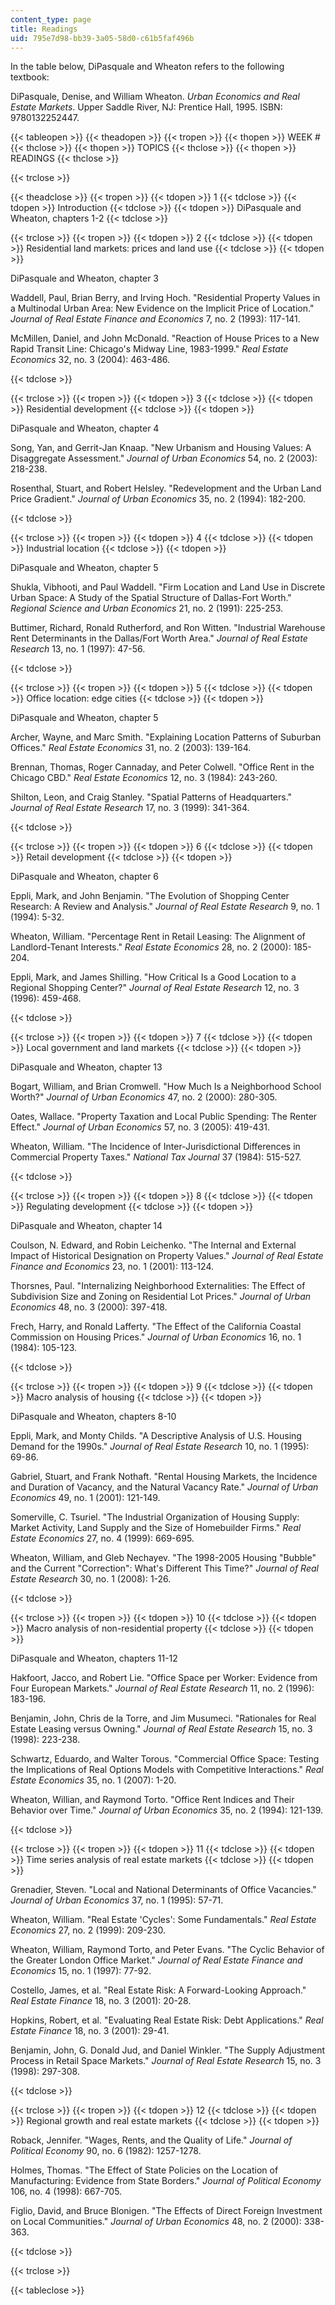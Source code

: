 ```yaml
---
content_type: page
title: Readings
uid: 795e7d98-bb39-3a05-58d0-c61b5faf496b
---
```


In the table below, DiPasquale and Wheaton refers to the following textbook:

DiPasquale, Denise, and William Wheaton. _Urban Economics and Real Estate Markets_. Upper Saddle River, NJ: Prentice Hall, 1995. ISBN: 9780132252447.

{{< tableopen >}}
{{< theadopen >}}
{{< tropen >}}
{{< thopen >}}
WEEK #
{{< thclose >}}
{{< thopen >}}
TOPICS
{{< thclose >}}
{{< thopen >}}
READINGS
{{< thclose >}}

{{< trclose >}}

{{< theadclose >}}
{{< tropen >}}
{{< tdopen >}}
1
{{< tdclose >}}
{{< tdopen >}}
Introduction
{{< tdclose >}}
{{< tdopen >}}
DiPasquale and Wheaton, chapters 1-2
{{< tdclose >}}

{{< trclose >}}
{{< tropen >}}
{{< tdopen >}}
2
{{< tdclose >}}
{{< tdopen >}}
Residential land markets: prices and land use
{{< tdclose >}}
{{< tdopen >}}


DiPasquale and Wheaton, chapter 3

Waddell, Paul, Brian Berry, and Irving Hoch. "Residential Property Values in a Multinodal Urban Area: New Evidence on the Implicit Price of Location." _Journal of Real Estate Finance and Economics_ 7, no. 2 (1993): 117-141.

McMillen, Daniel, and John McDonald. "Reaction of House Prices to a New Rapid Transit Line: Chicago's Midway Line, 1983-1999." _Real Estate Economics_ 32, no. 3 (2004): 463-486.


{{< tdclose >}}

{{< trclose >}}
{{< tropen >}}
{{< tdopen >}}
3
{{< tdclose >}}
{{< tdopen >}}
Residential development
{{< tdclose >}}
{{< tdopen >}}


DiPasquale and Wheaton, chapter 4

Song, Yan, and Gerrit-Jan Knaap. "New Urbanism and Housing Values: A Disaggregate Assessment." _Journal of Urban Economics_ 54, no. 2 (2003): 218-238.

Rosenthal, Stuart, and Robert Helsley. "Redevelopment and the Urban Land Price Gradient." _Journal of Urban Economics_ 35, no. 2 (1994): 182-200.


{{< tdclose >}}

{{< trclose >}}
{{< tropen >}}
{{< tdopen >}}
4
{{< tdclose >}}
{{< tdopen >}}
Industrial location
{{< tdclose >}}
{{< tdopen >}}


DiPasquale and Wheaton, chapter 5

Shukla, Vibhooti, and Paul Waddell. "Firm Location and Land Use in Discrete Urban Space: A Study of the Spatial Structure of Dallas-Fort Worth." _Regional Science and Urban Economics_ 21, no. 2 (1991): 225-253.

Buttimer, Richard, Ronald Rutherford, and Ron Witten. "Industrial Warehouse Rent Determinants in the Dallas/Fort Worth Area." _Journal of Real Estate Research_ 13, no. 1 (1997): 47-56.


{{< tdclose >}}

{{< trclose >}}
{{< tropen >}}
{{< tdopen >}}
5
{{< tdclose >}}
{{< tdopen >}}
Office location: edge cities
{{< tdclose >}}
{{< tdopen >}}


DiPasquale and Wheaton, chapter 5

Archer, Wayne, and Marc Smith. "Explaining Location Patterns of Suburban Offices." _Real Estate Economics_ 31, no. 2 (2003): 139-164.

Brennan, Thomas, Roger Cannaday, and Peter Colwell. "Office Rent in the Chicago CBD." _Real Estate Economics_ 12, no. 3 (1984): 243-260.

Shilton, Leon, and Craig Stanley. "Spatial Patterns of Headquarters." _Journal of Real Estate Research_ 17, no. 3 (1999): 341-364.


{{< tdclose >}}

{{< trclose >}}
{{< tropen >}}
{{< tdopen >}}
6
{{< tdclose >}}
{{< tdopen >}}
Retail development
{{< tdclose >}}
{{< tdopen >}}


DiPasquale and Wheaton, chapter 6

Eppli, Mark, and John Benjamin. "The Evolution of Shopping Center Research: A Review and Analysis." _Journal of Real Estate Research_ 9, no. 1 (1994): 5-32.

Wheaton, William. "Percentage Rent in Retail Leasing: The Alignment of Landlord-Tenant Interests." _Real Estate Economics_ 28, no. 2 (2000): 185-204.

Eppli, Mark, and James Shilling. "How Critical Is a Good Location to a Regional Shopping Center?" _Journal of Real Estate Research_ 12, no. 3 (1996): 459-468.


{{< tdclose >}}

{{< trclose >}}
{{< tropen >}}
{{< tdopen >}}
7
{{< tdclose >}}
{{< tdopen >}}
Local government and land markets
{{< tdclose >}}
{{< tdopen >}}


DiPasquale and Wheaton, chapter 13

Bogart, William, and Brian Cromwell. "How Much Is a Neighborhood School Worth?" _Journal of Urban Economics_ 47, no. 2 (2000): 280-305.

Oates, Wallace. "Property Taxation and Local Public Spending: The Renter Effect." _Journal of Urban Economics_ 57, no. 3 (2005): 419-431.

Wheaton, William. "The Incidence of Inter-Jurisdictional Differences in Commercial Property Taxes." _National Tax Journal_ 37 (1984): 515-527.


{{< tdclose >}}

{{< trclose >}}
{{< tropen >}}
{{< tdopen >}}
8
{{< tdclose >}}
{{< tdopen >}}
Regulating development
{{< tdclose >}}
{{< tdopen >}}


DiPasquale and Wheaton, chapter 14

Coulson, N. Edward, and Robin Leichenko. "The Internal and External Impact of Historical Designation on Property Values." _Journal of Real Estate Finance and Economics_ 23, no. 1 (2001): 113-124.

Thorsnes, Paul. "Internalizing Neighborhood Externalities: The Effect of Subdivision Size and Zoning on Residential Lot Prices." _Journal of Urban Economics_ 48, no. 3 (2000): 397-418.

Frech, Harry, and Ronald Lafferty. "The Effect of the California Coastal Commission on Housing Prices." _Journal of Urban Economics_ 16, no. 1 (1984): 105-123.


{{< tdclose >}}

{{< trclose >}}
{{< tropen >}}
{{< tdopen >}}
9
{{< tdclose >}}
{{< tdopen >}}
Macro analysis of housing
{{< tdclose >}}
{{< tdopen >}}


DiPasquale and Wheaton, chapters 8-10

Eppli, Mark, and Monty Childs. "A Descriptive Analysis of U.S. Housing Demand for the 1990s." _Journal of Real Estate Research_ 10, no. 1 (1995): 69-86.

Gabriel, Stuart, and Frank Nothaft. "Rental Housing Markets, the Incidence and Duration of Vacancy, and the Natural Vacancy Rate." _Journal of Urban Economics_ 49, no. 1 (2001): 121-149.

Somerville, C. Tsuriel. "The Industrial Organization of Housing Supply: Market Activity, Land Supply and the Size of Homebuilder Firms." _Real Estate Economics_ 27, no. 4 (1999): 669-695.

Wheaton, William, and Gleb Nechayev. "The 1998-2005 Housing "Bubble" and the Current "Correction": What's Different This Time?" _Journal of Real Estate Research_ 30, no. 1 (2008): 1-26.


{{< tdclose >}}

{{< trclose >}}
{{< tropen >}}
{{< tdopen >}}
10
{{< tdclose >}}
{{< tdopen >}}
Macro analysis of non-residential property
{{< tdclose >}}
{{< tdopen >}}


DiPasquale and Wheaton, chapters 11-12

Hakfoort, Jacco, and Robert Lie. "Office Space per Worker: Evidence from Four European Markets." _Journal of Real Estate Research_ 11, no. 2 (1996): 183-196.

Benjamin, John, Chris de la Torre, and Jim Musumeci. "Rationales for Real Estate Leasing versus Owning." _Journal of Real Estate Research_ 15, no. 3 (1998): 223-238.

Schwartz, Eduardo, and Walter Torous. "Commercial Office Space: Testing the Implications of Real Options Models with Competitive Interactions." _Real Estate Economics_ 35, no. 1 (2007): 1-20.

Wheaton, Willian, and Raymond Torto. "Office Rent Indices and Their Behavior over Time." _Journal of Urban Economics_ 35, no. 2 (1994): 121-139.


{{< tdclose >}}

{{< trclose >}}
{{< tropen >}}
{{< tdopen >}}
11
{{< tdclose >}}
{{< tdopen >}}
Time series analysis of real estate markets
{{< tdclose >}}
{{< tdopen >}}


Grenadier, Steven. "Local and National Determinants of Office Vacancies." _Journal of Urban Economics_ 37, no. 1 (1995): 57-71.

Wheaton, William. "Real Estate 'Cycles': Some Fundamentals." _Real Estate Economics_ 27, no. 2 (1999): 209-230.

Wheaton, William, Raymond Torto, and Peter Evans. "The Cyclic Behavior of the Greater London Office Market." _Journal of Real Estate Finance and Economics_ 15, no. 1 (1997): 77-92.

Costello, James, et al. "Real Estate Risk: A Forward-Looking Approach." _Real Estate Finance_ 18, no. 3 (2001): 20-28.

Hopkins, Robert, et al. "Evaluating Real Estate Risk: Debt Applications." _Real Estate Finance_ 18, no. 3 (2001): 29-41.

Benjamin, John, G. Donald Jud, and Daniel Winkler. "The Supply Adjustment Process in Retail Space Markets." _Journal of Real Estate Research_ 15, no. 3 (1998): 297-308.


{{< tdclose >}}

{{< trclose >}}
{{< tropen >}}
{{< tdopen >}}
12
{{< tdclose >}}
{{< tdopen >}}
Regional growth and real estate markets
{{< tdclose >}}
{{< tdopen >}}


Roback, Jennifer. "Wages, Rents, and the Quality of Life." _Journal of Political Economy_ 90, no. 6 (1982): 1257-1278.

Holmes, Thomas. "The Effect of State Policies on the Location of Manufacturing: Evidence from State Borders." _Journal of Political Economy_ 106, no. 4 (1998): 667-705.

Figlio, David, and Bruce Blonigen. "The Effects of Direct Foreign Investment on Local Communities." _Journal of Urban Economics_ 48, no. 2 (2000): 338-363.


{{< tdclose >}}

{{< trclose >}}

{{< tableclose >}}
